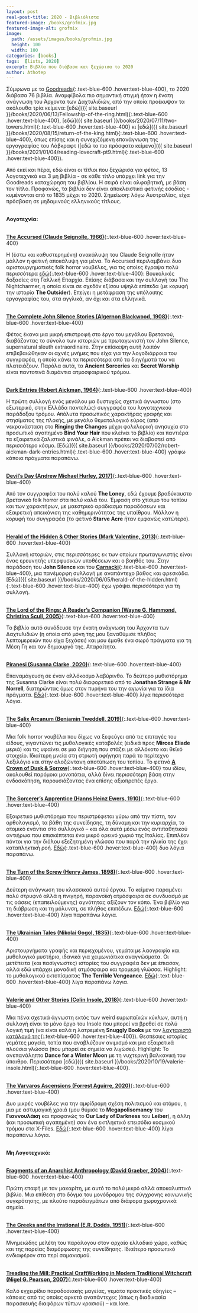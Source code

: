 ```yaml
---
layout: post
real-post-title: 2020 - Βιβλιόλιστα
featured-image: /books/grofmix.jpg
featured-image-alt: grofmix
image:
  path: /assets/images/books/grofmix.jpg
  height: 100
  width: 100
categories: [books]
tags:  [lists, 2020]
excerpt: Βιβλία που διάβασα και ξεχώρισα το 2020
author: Athotep
---
```


Σύμφωνα με το [Goodreads](https://www.goodreads.com/user_challenges/20033217){:.text-blue-600 .hover:text-blue-400}, το 2020 διάβασα 76 βιβλία. Αναμφίβολα πιο σημαντική στιγμή ήταν η ένατη ανάγνωση του Άρχοντα των Δαχτυλιδιών, από την οποία προέκυψαν τα ακόλουθα τρία κείμενα: [εδώ]({{ site.baseurl }}/books/2020/06/13/Fellowship-of-the-ring.html){:.text-blue-600 .hover:text-blue-400}, [εδώ]({{ site.baseurl }}/books/2020/07/11/two-towers.html){:.text-blue-600 .hover:text-blue-400} κι [εδώ]({{ site.baseurl }}/books/2020/08/15/return-of-the-king.html){:.text-blue-600 .hover:text-blue-400}, όπως επίσης και η συνεχιζόμενη επανάγνωση της εργογραφίας του Λάβκραφτ ([εδώ το πιο πρόσφατο κείμενο]({{ site.baseurl }}/books/2021/01/04/reading-lovecraft-pt9.html){:.text-blue-600 .hover:text-blue-400}). 

Από εκεί και πέρα, εδώ είναι οι τίτλοι που ξεχώρισα για φέτος, 13 λογοτεχνικά και 3 μη βιβλία - σε κάθε τίτλο υπάρχει link για την Goodreads καταχώρηση του βιβλίου. Η σειρά είναι αλφαβητική, με βάση τον τίτλο. Προφανώς, τα βιβλία δεν είναι αποκλειστικά φετινής εσοδίας - κυμένονται από το 1835 μέχρι το 2020. Σημείωση: λόγω Αυστραλίας, είχα πρόσβαση σε μηδαμινούς ελληνικούς τίτλους.  
<br>

**Λογοτεχνία:**  
<br>

[**The Accursed (Claude Seignolle, 1966)**](https://www.goodreads.com/book/show/8102896-the-accursed){:.text-blue-600 .hover:text-blue-400}

Η (έστω και καθυστερημένη) ανακάλυψη του Claude Seignolle ήταν μάλλον η φετινή αποκάλυψη για μένα. Το Accursed περιλαμβάνει δυο αριστουργηματικές folk horror νουβέλες, για τις οποίες έγραψα πολύ περισσότερα [εδώ](http://skra-punk.com/2020/09/20/from-the-dark-past-16-voykolikes-doxasies-sti-galliki-eparchia-claude-seignolle-the-accursed/){:.text-blue-600 .hover:text-blue-400}: Βουκολικές δοξασίες στη Γαλλική Επαρχία. Επίσης διάβασα και την συλλογή του The Nightcharmer, η οποία είναι σε σχεδόν εξίσου υψηλά επίπεδα (με κορυφή την ιστορία **The Outsider**). Επείγει η μετάφραση της υπόλοιπης εργογραφίας του, στα αγγλικά, αν όχι και στα ελληνικά.  
<br>

[**The Complete John Silence Stories (Algernon Blackwood, 1908)**](https://www.goodreads.com/book/show/305036.The_Complete_John_Silence_Stories){:.text-blue-600 .hover:text-blue-400}

Φέτος έκανα μια μικρή επιστροφή στο έργο του μεγάλου Βρετανού, διαβάζοντας το σύνολο των ιστοριών με πρωταγωνιστή τον John Silence, supernatural sleuth extraordinaire. Στην επίσκεψη αυτή λοιπόν επιβεβαιώθηκαν οι αχνές μνήμες που είχα για την λογοδιάρροια του συγγραφέα, η οποία κάνει τα περισσότερα από τα διηγήματά του να πλατειάζουν. Παρόλα αυτά, τα **Ancient Sorceries** και **Secret Worship** είναι παντοτινά διαμάντια ατμοσφαιρικού τρόμου.  
<br>

[**Dark Entries (Robert Aickman, 1964)**](https://www.goodreads.com/book/show/10552013-dark-entries){:.text-blue-600 .hover:text-blue-400}

Η πρώτη συλλογή ενός μεγάλου μα δυστυχώς σχετικά άγνωστου (στο εξωτερικό, στην Ελλάδα παντελώς) συγγραφέα του λογοτεχνικού παράδοξου τρόμου. Απόλυτα προσωπικός χαρακτήρας γραφής και στησίματος της πλοκής, με μεγάλο θεματολογικό εύρος (από νεκρανάσταση στο **Ringing the Changes** μέχρι φολκλορική ανησυχία στο προσωπικό αγαπημένο **Bind Your Hair** που κλείνει το βιβλίο) και παντιέρα τα εξαιρετικά ζαλιστικά φινάλε, ο Aickman πρέπει να διαβαστεί από περισσότερο κόσμο. [Εδώ]({{ site.baseurl }}/books/2020/07/02/robert-aickman-dark-entries.html){:.text-blue-600 .hover:text-blue-400} γράφω κάποια πράγματα παραπάνω.  
<br>

[**Devil’s Day (Andrew Michael Hurley, 2017)**](https://www.goodreads.com/book/show/34101736-devil-s-day){:.text-blue-600 .hover:text-blue-400}

Από τον συγγραφέα του πολύ καλού **The Loney**, εδώ έχουμε βραδύκαυστο βρετανικό folk horror στα πολύ καλά του. Έμφαση στο χτίσιμο του τοπίου και των χαρακτήρων, με μαεστρικό αράδιασμα παραδόσεων και εξαιρετική απεικόνιση της καθημερινότητας της υπαίθρου. Μάλλον η κορυφή του συγγραφέα (το φετινό **Starve Acre** ήταν εμφανώς κατώτερο).  
<br>

[**Herald of the Hidden & Other Stories (Mark Valentine, 2013)**](https://www.goodreads.com/book/show/17666857-herald-of-the-hidden-other-stories){:.text-blue-600 .hover:text-blue-400}

Συλλογή ιστοριών, στις περισσότερες εκ των οποίων πρωταγωνιστής είναι ένας ερευνητής υπερφυσικών υποθέσεων και ο βοηθός του. Στην παράδοση του **John Silence** και του [**Carnacki**](https://en.wikipedia.org/wiki/Carnacki,_the_Ghost-Finder){:.text-blue-600 .hover:text-blue-400}, μια πανέμορφη συλλογή με αναπάντεχο βάθος και φρεσκάδα. [Εδώ]({{ site.baseurl }}/books/2020/06/05/herald-of-the-hidden.html){:.text-blue-600 .hover:text-blue-400} έχω γράψει περισσότερα για τη συλλογή.  
<br>

[**The Lord of the Rings: A Reader’s Companion (Wayne G. Hammond, Christina Scull, 2005)**](https://www.goodreads.com/book/show/15232.The_Lord_of_the_Rings){:.text-blue-600 .hover:text-blue-400}

Το βιβλίο αυτό συνόδευσε την ένατη ανάγνωση του Άρχοντα των Δαχτυλιδιών (η οποία από μόνη της μου ξαναθύμισε πλήθος λεπτομερειών που είχα ξεχάσει) και μου έμαθε ένα σωρό πράγματα για τη Μέση Γη και τον δημιουργό της. Απαραίτητο.  
<br>

[**Piranesi (Susanna Clarke, 2020)**](https://www.goodreads.com/book/show/50202953-piranesi){:.text-blue-600 .hover:text-blue-400}

Επαναμάγευση σε έναν αλλόκοσμο λαβύρινθο. Το δεύτερο μυθιστόρημα της Susanna Clarke είναι πολύ διαφορετικό από το **Jonathan Strange & Mr Norrell**, διατηρώντας όμως στον πυρήνα του την αγωνία για τα ίδια πράγματα. [Εδώ](https://www.facebook.com/athotep.nyarl/posts/3458381997612002){:.text-blue-600 .hover:text-blue-400} λίγα περισσότερα λόγια.   
<br>

[**The Salix Arcanum (Benjamin Tweddell, 2019)**](https://www.goodreads.com/book/show/43560761-the-salix-arcanum){:.text-blue-600 .hover:text-blue-400}

Μια folk horror νουβέλα που δίχως να ξεφεύγει από τις επιταγές του είδους, γιγαντώνει τις μυθολογικές καταβολές (ειδικά προς **Mircea Eliade** μεριά) και τις υφαίνει σε μια διήγηση που στάζει με αλλόκοτο και θεϊκό στοιχείο. Ιδιαίτερη μνεία στη στρωτή αφήγηση παρά το περίτεχνο λεξιλόγιο και στην ολοζώντανη αποτύπωση του τοπίου. Το φετινό [**A Crown of Dusk & Sorrow**](https://www.goodreads.com/book/show/54234790-a-crown-of-dusk-and-sorrow){:.text-blue-600 .hover:text-blue-400} του ιδίου, ακολουθεί παρόμοια μονοπάτια, αλλά δίνει περισσότερη βάση στην ενδοσκόπηση, παρουσιάζοντας ένα επίσης αξιοπρεπές έργο.  
<br>

[**The Sorcerer’s Apprentice (Hanns Heinz Ewers, 1910)**](https://www.goodreads.com/book/show/539781.The_Sorcerer_s_Apprentice){:.text-blue-600 .hover:text-blue-400}

Εξαιρετικό μυθιστόρημα που περιστρέφεται γύρω από την πίστη, τον ορθολογισμό, τα βάθη της συνείδησης, τη δύναμη και την κυριαρχία, το ατομικό ενάντια στο συλλογικό – και όλα αυτά μέσω ενός αντιπαθητικού αντιήρωα που επισκέπτεται ένα μικρό ορεινό χωριό της Ιταλίας. Επιπλέον πόντοι για την διόλου εξεζητημένη γλώσσα που παρά την ηλικία της έχει καταπληκτική ροή. [Εδώ](https://www.goodreads.com/review/show/3664379223){:.text-blue-600 .hover:text-blue-400} δυο λόγια παραπάνω.  
<br>

[**The Turn of the Screw (Henry James, 1898)**](https://www.goodreads.com/book/show/12947.The_Turn_of_the_Screw){:.text-blue-600 .hover:text-blue-400}

Δεύτερη ανάγνωση του κλασσικού αυτού έργου. Το κείμενο παραμένει πολύ στρυφνό αλλά η πνιγηρή, παρανοϊκή ατμόσφαιρα σε συνδυασμό με τις οάσεις (επαπειλούμενης) αγνότητας αξίζουν τον κόπο. Ένα βιβλίο για τη διάβρωση και τη μόλυνση, σε πλήθος επιπέδων. [Εδώ](https://www.goodreads.com/review/show/3623132939){:.text-blue-600 .hover:text-blue-400} λίγα παραπάνω λόγια.  
<br>

[**The Ukrainian Tales (Nikolai Gogol, 1835)**](https://www.goodreads.com/book/show/3076174-the-collected-tales){:.text-blue-600 .hover:text-blue-400}

Αριστουργήματα γραφής και περιεχομένου, γεμάτα με λαογραφία και μυθολογικό μυστήριο, ιδανικά για χειμωνιάτικα αναγνώσματα. Οι μετέπειτα (και πασίγνωστες) ιστορίες του συγγραφέα δεν με έπιασαν, αλλά εδώ υπάρχει μοναδική ατμόσφαιρα και τρομερή γλώσσα. Highlight: το μυθολογικού εκτοπίσματος **The Terrible Vengeance**. [Εδώ](https://www.goodreads.com/review/show/3516036515){:.text-blue-600 .hover:text-blue-400} λίγα παραπάνω λόγια.  
<br>

[**Valerie and Other Stories (Colin Insole, 2018)**](https://www.goodreads.com/book/show/40611544-valerie-and-other-stories){:.text-blue-600 .hover:text-blue-400}

Μια πένα σχετικά άγνωστη εκτός των weird ευρωπαϊκών κύκλων, αυτή η συλλογή είναι το μόνο έργο του Insole που μπορεί να βρεθεί σε πολύ λογική τιμή (να είναι καλά η λατρεμένη **Snuggly Books** με τον [λαχταριστό κατάλογό της](https://www.snugglybooks.co.uk/catalogue/){:.text-blue-600 .hover:text-blue-400}). Θεσπέσιες ιστορίες γεμάτες μαγεία, τοπία που αναβλύζουν ανιμισμό και μια εξαιρετικά πλούσια γλώσσα (που μπορεί σε σημεία να λιγώσει). Highlight: Το ανεπανάληπτο **Dance for a Winter Moon** με τη νυχτερινή βαλκανική του ύπαιθρο. Περισσότερα [εδώ]({{ site.baseurl }}/books/2020/10/19/valerie-insole.html){:.text-blue-600 .hover:text-blue-400}.  
<br>

[**The Varvaros Ascensions (Forrest Aguirre, 2020)**](https://www.goodreads.com/book/show/54325604-the-varvaros-ascensions){:.text-blue-600 .hover:text-blue-400}

Δυο μικρές νουβέλες για την αμφίδρομη σχέση πολιτισμού και ατόμου, η μια με αστυμαγική χροιά (μου θύμισε το **Megapolisomancy** του **Γιαννουλάκη** και προφανώς το **Our Lady of Darkness** του **Leiber**), η άλλη (και προσωπική αγαπημένη) σαν ένα εκπληκτικό επεισόδιο κοσμικού τρόμου στα X-Files. [Εδώ](https://www.goodreads.com/review/show/3522480375){:.text-blue-600 .hover:text-blue-400} λίγα παραπάνω λόγια.  
<br>

**Μη Λογοτεχνικά:**  
<br>

[**Fragments of an Anarchist Anthropology (David Graeber, 2004)**](https://www.goodreads.com/book/show/51645.Fragments_of_an_Anarchist_Anthropology){:.text-blue-600 .hover:text-blue-400}

Πρώτη επαφή με τον μακαρίτη, με αυτό το πολύ μικρό αλλά αποκαλυπτικό βιβλίο. Μια επίθεση στο δόγμα του μονόδρομου της σύγχρονης κοινωνικής συγκρότησης, με πλούτο παραδειγμάτων από διάφορα χωροχρονικά σημεία.  
<br>

[**The Greeks and the Irrational (E.R. Dodds, 1951)**](https://www.goodreads.com/book/show/862835.The_Greeks_and_the_Irrational){:.text-blue-600 .hover:text-blue-400}

Μνημειώδης μελέτη του παράλογου στον αρχαίο ελλαδικό χώρο, καθώς και της πορείας διαμόρφωσης της συνείδησης. Ιδιαίτερο προσωπικό ενδιαφέρον στα περί σαμανισμού.  
<br>

[**Treading the Mill: Practical CraftWorking in Modern Traditional Witchcraft (Nigel G. Pearson, 2007)**](https://www.goodreads.com/book/show/2723983-treading-the-mill){:.text-blue-600 .hover:text-blue-400}

Καλό εγχειρίδιο παραδοσιακής μαγείας, γεμάτο πρακτικές οδηγίες – κάποιες από τις οποίες αρκετά αναπάντεχες (όπως η διαδικασία παρασκευής διαφόρων τύπων κρασιού) – και lore.